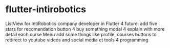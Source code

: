 # flutter-intirobotics
ListView for IntiRobotics company developer in Flutter
4 future:
add five stars for recomendation
button 4 buy something
modal 4 explain with more detail each curse
Menu add some things like profile, courses
buttons to redirect to youtube videos and social media et tools 4 programming
